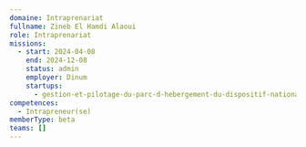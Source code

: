 ```yaml
---
domaine: Intraprenariat
fullname: Zineb El Hamdi Alaoui
role: Intraprenariat
missions:
  - start: 2024-04-08
    end: 2024-12-08
    status: admin
    employer: Dinum
    startups:
      - gestion-et-pilotage-du-parc-d-hebergement-du-dispositif-national-d-acceuil
competences:
  - Intrapreneur(se)
memberType: beta
teams: []
---
```

